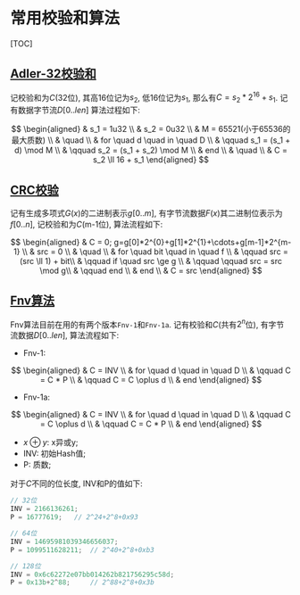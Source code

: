 # 常用校验和算法

<span id='toc'></span>
[TOC]

## [Adler-32校验和](#toc)

记校验和为$C$(32位), 其高16位记为$s_2$, 低16位记为$s_1$, 那么有$C=s_2 * 2^{16} + s_1$. 记有数据字节流$D[0..len]$ 算法过程如下:

$$
\begin{aligned}
& s_1 = 1u32 \\
& s_2 = 0u32 \\
& M = 65521(小于65536的最大质数) \\
& \quad \\
& for \quad d \quad in \quad D \\
& \qquad s_1 = (s_1 + d) \mod M \\
& \qquad s_2 = (s_1 + s_2) \mod M \\
& end \\
& \quad \\
& C = s_2 \ll 16 + s_1
\end{aligned}
$$

## [CRC校验](#toc)

记有生成多项式$G(x)$的二进制表示$g[0..m]$, 有字节流数据$F(x)$其二进制位表示为$f[0..n]$, 记校验和为$C$(m-1位), 算法流程如下:

$$
\begin{aligned}
& C = 0; g=g[0]*2^{0}+g[1]*2^{1}+\cdots+g[m-1]*2^{m-1} \\
& src = 0 \\
& \quad \\
& for \quad bit \quad in \quad f \\
& \qquad src = (src \ll 1) + bit\\
& \qquad if \quad src \ge g \\
& \qquad \qquad src = src \mod g\\
& \qquad end  \\
& end \\
& C = src
\end{aligned}
$$

## [Fnv算法](#toc)

Fnv算法目前在用的有两个版本`Fnv-1`和`Fnv-1a`. 记有校验和$C$(共有$2^{n}$位), 有字节流数据$D[0..len]$, 算法流程如下: 

- Fnv-1:

$$
\begin{aligned}
& C = INV \\
& for \quad d \quad in \quad D \\
& \qquad C = C * P \\
& \qquad C = C \oplus d \\
& end
\end{aligned}
$$

- Fnv-1a:

$$
\begin{aligned}
& C = INV \\
& for \quad d \quad in \quad D \\
& \qquad C = C \oplus d \\
& \qquad C = C * P \\
& end
\end{aligned}
$$

- $x\oplus y$: x异或y;
- INV: 初始Hash值;
- P: 质数;

对于$C$不同的位长度, INV和P的值如下:

```C
// 32位
INV = 2166136261;
P = 16777619;   // 2^24+2^8+0x93

// 64位
INV = 14695981039346656037;
P = 1099511628211;  // 2^40+2^8+0xb3

// 128位
INV = 0x6c62272e07bb014262b821756295c58d;
P = 0x13b+2^88;     // 2^88+2^8+0x3b
```

